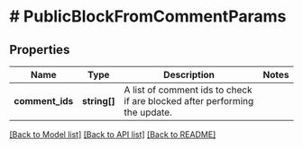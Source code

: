 # # PublicBlockFromCommentParams

## Properties

Name | Type | Description | Notes
------------ | ------------- | ------------- | -------------
**comment_ids** | **string[]** | A list of comment ids to check if are blocked after performing the update. |

[[Back to Model list]](../../README.md#models) [[Back to API list]](../../README.md#endpoints) [[Back to README]](../../README.md)
